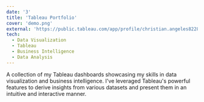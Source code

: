 ```yaml
---
date: '3'
title: 'Tableau Portfolio'
cover: 'demo.png'
external: 'https://public.tableau.com/app/profile/christian.angeles8228'
tech:
  - Data Visualization
  - Tableau
  - Business Intelligence
  - Data Analysis
---
```


A collection of my Tableau dashboards showcasing my skills in data visualization and business intelligence. I've leveraged Tableau's powerful features to derive insights from various datasets and present them in an intuitive and interactive manner.
